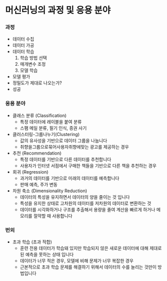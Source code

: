 # 머신러닝의 과정 및 응용 분야

### 과정
* 데이터 수집
* 데이터 가공
* 데이터 학습
  1. 학습 방법 선택
  2. 매개변수 조정
  3. 모델 학습
* 모델 평가
* 정밀도가 제대로 나오는가?
* 성공

### 응용 분야
* 클래스 분류 (Classification)
  * 특정 데이터에 레이블을 붙여 분류
  * 스팸 메일 분류, 필기 인식, 증권 사기
* 클러스터링-그룹나누기(Clustering)
  * 값의 유사성을 기반으로 데이터 그룹을 나눕니다
  * 취향을그룹으로묶어사용자취향에맞는 광고를 제공하는 경우
* 추천 (Recommendation)
  * 특정 데이터를 기반으로 다른 데이터를 추천합니다
  * 사용자가 인터넷 서점에서 구매한 책들을 기반으로 다른 책을 추천하는 경우
* 회귀 (Regression)
  * 과거의 데이터를 기반으로 미래의 데이터를 예측합니다
  * 판매 예측, 주가 변동
* 차원 축소 (Dimensionality Reduction)
  * 데이터의 특성을 유지하면서 데이터의 양을 줄이는 것 입니다
  * 특성을 유지한 상태로 고차원의 데이터를 저차원의 데이터로 변환하는 것
  * 데이터를 시각화하거나 구조를 추출해서 용량을 줄여 계산을 빠르게 하거나 메모리를 절약할 때 사용합니다

### 번외
* 초과 학습 (초과 적합)
  * 훈련 전용 데이터가 학습돼 있지만 학습되지 않은 새로운 데이터에 대해 제대로 된 예측을 못하는 상태 입니다
  * 데이터가 너무 적은 경우, 모델에 비해 문제가 너무 복잡한 경우
  * 근본적으로 초과 학습 문제를 해결하기 위해서 데이터의 수를 늘리는 것만이 방법입니다
